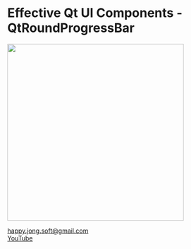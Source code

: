 # Effective Qt UI Components - QtRoundProgressBar

<img src="https://github.com/happyjongsoft/QT_UI_COMPONENTS/blob/master/04_QtOverlayButton/screenshot.png?raw=true" width="400"/>

[happy.jong.soft@gmail.com](mailto:happy.jong.soft@gmail.com) \
[YouTube](https://www.youtube.com/channel/UCzcpR2jPKBYXvKFp6kBMdGA)